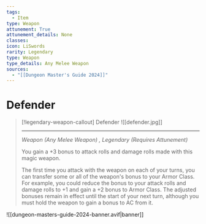 ```yaml
---
tags:
  - Item
type: Weapon
attunement: True
attunement_details: None
classes:
icon: LiSwords
rarity: Legendary
type: Weapon
type_details: Any Melee Weapon
sources: 
  - "[[Dungeon Master's Guide 2024]]"
---
```

# Defender
>[!legendary-weapon-callout] Defender
>![[defender.jpg]]
>
>- - -
>_Weapon (Any Melee Weapon) , Legendary (Requires Attunement)_
>
>You gain a +3 bonus to attack rolls and damage rolls made with this magic weapon.
>
>The first time you attack with the weapon on each of your turns, you can transfer some or all of the weapon's bonus to your Armor Class. For example, you could reduce the bonus to your attack rolls and damage rolls to +1 and gain a +2 bonus to Armor Class. The adjusted bonuses remain in effect until the start of your next turn, although you must hold the weapon to gain a bonus to AC from it.

![[dungeon-masters-guide-2024-banner.avif|banner]]